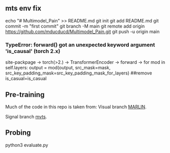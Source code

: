 ## mts env fix
echo "# Multimodel_Pain" >> README.md
git init
git add README.md
git commit -m "first commit"
git branch -M main
git remote add origin https://github.com/mducducd/Multimodel_Pain.git
git push -u origin main
### TypeError: forward() got an unexpected keyword argument 'is_causal' (torch 2.x)
site-packpage -> torch(>2.) -> TransformerEncoder -> forward -> for mod in self.layers:
            output = mod(output, src_mask=mask, src_key_padding_mask=src_key_padding_mask_for_layers) ##remove is_casual=is_casual

## Pre-training
Much of the code in this repo is taken from:
Visual branch [MARLIN](https://github.com/ControlNet/MARLIN).

Signal branch [mvts](https://github.com/gzerveas/mvts_transformer).

## Probing
python3 evaluate.py

